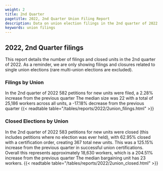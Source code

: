 ```yaml
---
weight: 2
title: 2nd Quarter
pagetitle: 2022, 2nd Quarter Union Filing Report
description: Data on union election filings in the 2nd quarter of 2022
keywords: union filings
---
```


## 2022, 2nd Quarter filings

This report details the number of filings and closed units in the 2nd quarter of 2022. As a reminder, we are only showing filings and closures related to single union elections (rare multi-union elections are excluded).

### Filings by Union
In the 2nd quarter of 2022 582 petitions for new units were filed, a 2.28% increase from the previous quarter The median size was 22 with a total of 25,186 workers across all units, a -17.18% decrease from the previous quarter
{{< readtable table="/tables/reports/2022/2union_filings.html" >}}

### Closed Elections by Union
In the 2nd quarter of 2022 583 petitions for new units were closed (this includes petitions where no election was ever held), with 62.95% closed with a certification order, creating 367 total new units. This was a 125.15% increase from the previous quarter in successful union certifications. Overall this represents approximately 18,630 workers, which is a 204.51% increase from the previous quarter The median bargaining unit has 23 workers.
{{< readtable table="/tables/reports/2022/2union_closed.html" >}}
